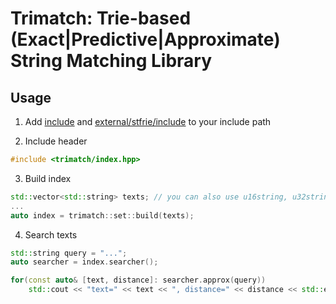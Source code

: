 # Trimatch: Trie-based (Exact|Predictive|Approximate) String Matching Library

## Usage

1. Add [include](include) and [external/stfrie/include](external/sftrie/include) to your include path

2. Include header
```c++
#include <trimatch/index.hpp>
```

3. Build index
```c++
std::vector<std::string> texts; // you can also use u16string, u32string, etc.
...
auto index = trimatch::set::build(texts);
```

4. Search texts
```c++
std::string query = "...";
auto searcher = index.searcher();

for(const auto& [text, distance]: searcher.approx(query))
	std::cout << "text=" << text << ", distance=" << distance << std::endl;
```
